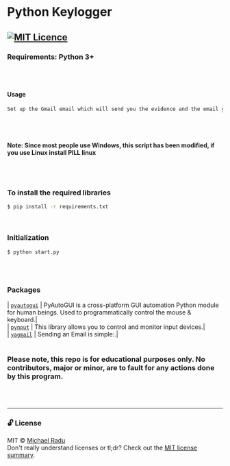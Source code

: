 # Python Keylogger
[![MIT Licence](https://badges.frapsoft.com/os/mit/mit.png?v=103)](https://opensource.org/licenses/mit-license.php)
---                                           

<!-- ![key_send](https://user-images.githubusercontent.com/47280551/70974252-1815a680-2086-11ea-9f90-ae618d383e2c.gif) -->

### Requirements: Python 3+
<br><br> 


#### Usage

```sh
Set up the Gmail email which will send you the evidence and the email you will receive the evidence on
```
<br><br> 


#### Note: Since most people use Windows, this script has been modified, if you use Linux install PILL linux

<br><br>
 
### To install the required libraries
```sh
$ pip install -r requirements.txt
```
<br>


### Initialization 

```sh
$ python start.py
```
<br><br> 



### Packages
| [`pyautogui`](https://github.com/psf/requests) | PyAutoGUI is a cross-platform GUI automation Python module for human beings. Used to programmatically control the mouse & keyboard.|<br>
| [`pynput`](https://pypi.org/project/pynput/) | This library allows you to control and monitor input devices.|<br>
| [`yagmail`](https://pypi.org/project/yagmail/) | Sending an Email is simple:.|
<br><br> 


### Please note, this repo is for educational purposes only. No contributors, major or minor, are to fault for any actions done by this program.
<br><br> 

---
### 🔓 License 
MIT © [Michael Radu](https://michaelradu.cf) <br>
Don't really understand licenses or tl;dr? Check out the [MIT license summary](https://tldrlegal.com/license/mit-license).
